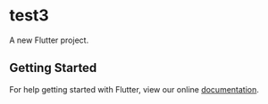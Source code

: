 # test3

A new Flutter project.

## Getting Started

For help getting started with Flutter, view our online
[documentation](https://flutter.io/).
